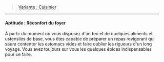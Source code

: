 ﻿---
!Generic
Id: background_serviteur_hd.md#aptitude--réconfort-du-foyer
ParentLink: background_serviteur_hd.md#variante--cuisinier
Name: 'Aptitude : Réconfort du foyer'
ParentName: 'Variante : Cuisinier'
NameLevel: 4
---
> [Variante : Cuisinier](hd_background_serviteur_variante_cuisinier.md)

---

#### Aptitude : Réconfort du foyer

À partir du moment où vous disposez d'un feu et de quelques aliments et ustensiles de base, vous êtes capable de préparer un repas revigorant qui saura contenter les estomacs vides et faire oublier les rigueurs d'un long voyage. Vous avez toujours sur vous les quelques épices indispensables pour ce faire.

